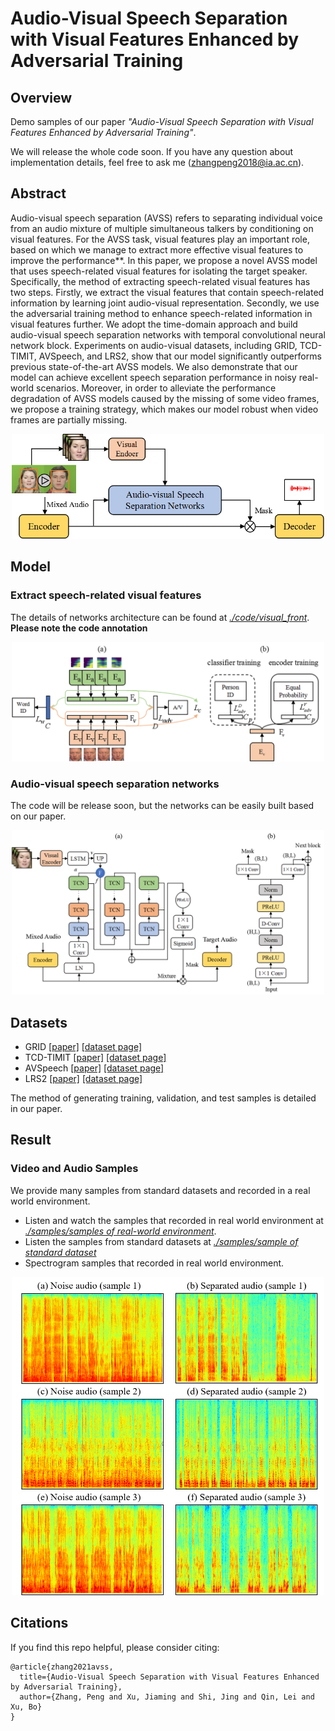 # Audio-Visual Speech Separation with Visual Features Enhanced by Adversarial Training

## Overview
Demo samples of our paper *"Audio-Visual Speech Separation with Visual Features Enhanced by Adversarial Training"*. 

We will release the whole code soon. If you have any question about implementation details, feel free to ask me (zhangpeng2018@ia.ac.cn).

## Abstract
Audio-visual speech separation (AVSS) refers to separating individual voice from an audio mixture of multiple simultaneous talkers by conditioning on visual features. For the
AVSS task, visual features play an important role, based on which we manage to extract more effective visual features to improve the performance**. In this paper, we propose a novel AVSS model that uses speech-related visual features for isolating the target speaker. Specifically, the method of extracting speech-related visual features has two steps. Firstly, we extract the visual features that contain speech-related information by learning joint audio-visual representation. Secondly, we use the adversarial training method
to enhance speech-related information in visual features further. We adopt the time-domain approach and build audio-visual speech separation networks with temporal convolutional neural network block. Experiments on audio-visual datasets, including GRID, TCD-TIMIT, AVSpeech, and LRS2, show that our model significantly outperforms previous state-of-the-art AVSS models. We also demonstrate that our model can achieve excellent speech separation performance in noisy real-world scenarios. Moreover, in order to alleviate the performance degradation of AVSS models caused by the missing of some video frames, we propose a training strategy, which makes our model robust when video frames are partially missing. 

<div align=center><img width="500" src="./image/Figure2.png" alt="The framework of our model"/></div>

## Model
### Extract speech-related visual features
The details of networks architecture can be found at [*./code/visual_front*](./code/visual_front). **Please note the code annotation**
<div align=center><img width="500" src="./image/Figure3.png" alt="Visual model of extracting visual-speech feature"/></div>

### Audio-visual speech separation networks
The code will be release soon, but the networks can be easily built based on our paper.
<div align=center><img width="500" src="./image/Figure4.png" alt="Audio-visual speech separation networks"/></div>

## Datasets
* GRID [[paper]](http://www.laslab.org/wp-content/uploads/an_audio-visual_corpus_for_speech_perception_and_automatic_speech_recognition.pdf) [[dataset page]](http://spandh.dcs.shef.ac.uk/gridcorpus/)
* TCD-TIMIT [[paper]](https://ieeexplore.ieee.org/abstract/document/7050271) [[dataset page]](https://sigmedia.tcd.ie/TCDTIMIT/)
* AVSpeech [[paper]](https://arxiv.org/pdf/1804.03619.pdf) [[dataset page]](https://looking-to-listen.github.io/avspeech/index.html)
* LRS2 [[paper]](https://www.robots.ox.ac.uk/~vgg/publications/2019/Afouras19/afouras18c.pdf) [[dataset page]](http://www.robots.ox.ac.uk/~vgg/data/lip_reading/lrs2.html)

The method of generating training, validation, and test samples is detailed in our paper.

## Result
### Video and Audio Samples
We provide many samples from standard datasets and recorded in a real world environment. 
- Listen and watch the samples that recorded in real world environment at [*./samples/samples of real-world environment*](./samples/samples%20of%20real-world%20environment).
- Listen the samples from standard datasets at [*./samples/sample of standard dataset*](https://github.com/aispeech-lab/advr-avss/tree/master/samples/samples%20of%20standard%20dataset)
- Spectrogram samples that recorded in real world environment.
<div align=center><img width="500" src="./image/Figure1.png" alt="Spectrogram samples"/></div>

## Citations

If you find this repo helpful, please consider citing:

```
@article{zhang2021avss,
  title={Audio-Visual Speech Separation with Visual Features Enhanced by Adversarial Training},
  author={Zhang, Peng and Xu, Jiaming and Shi, Jing and Qin, Lei and Xu, Bo}
}
```
